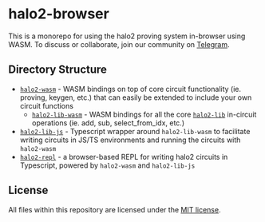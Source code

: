 # halo2-browser

This is a monorepo for using the halo2 proving system in-browser using WASM. To discuss or collaborate, join our community on [Telegram](https://t.me/halo2browser). 

## Directory Structure

* [`halo2-wasm`](./halo2-wasm) - WASM bindings on top of core circuit functionality (ie. proving, keygen, etc.) that can easily be extended to include your own circuit functions
    * [`halo2-lib-wasm`](./halo2-wasm/src/halo2lib.rs) - WASM bindings for all the core [`halo2-lib`](https://github.com/axiom-crypto/halo2-lib) in-circuit operations (ie. add, sub, select_from_idx, etc.)
* [`halo2-lib-js`](./halo2-lib-js) - Typescript wrapper around `halo2-lib-wasm` to facilitate writing circuits in JS/TS environments and running the circuits with `halo2-wasm`
* [`halo2-repl`](./halo2-repl) - a browser-based REPL for writing halo2 circuits in Typescript, powered by `halo2-wasm` and `halo2-lib-js`

## License

All files within this repository are licensed under the [MIT license](./LICENSE).
